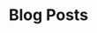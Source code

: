 ---
layout: blog
title: Blog Posts
bg_image: /assets/images/bg-blog.png
bg_properties: no-repeat top right
tagline: Research and insights from the Dimsou Digital team
---